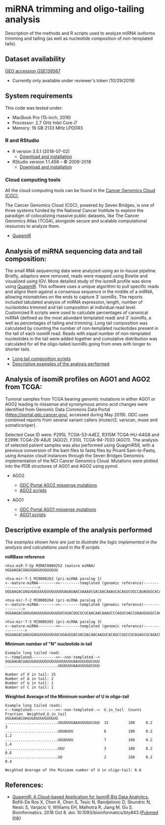# miRNA trimming and oligo-tailing analysis
Description of the methods and R scripts used to analyze miRNA isoforms trimming and tailing (as well as nucleotide composition of non-templated tails).

## **Dataset availability**
[GEO accession GSE139567](https://www.ncbi.nlm.nih.gov/geo/query/acc.cgi?acc=GSE139567)
* Currently only available under reviewer's token (10/29/2019)

## **System requirements**
This code was tested under:
* MacBook Pro (15-inch, 2016)
* Processor: 2.7 GHz Intel Core i7
* Memory: 16 GB 2133 MHz LPDDR3

### **R and RStudio**
* R version 3.5.1 (2018-07-02)
  * [Download and installation](https://www.r-project.org/)
* RStudio version 1.1.456 – © 2009-2018
  * [Download and installation](https://rstudio.com/)

### **Cloud computing tools**
All the cloud computing tools can be found in the [Cancer Genomics Cloud (CGC)](www.cancergenomicscloud.org).

The Cancer Genomics Cloud (CGC), powered by Seven Bridges, is one of three systems funded by the National Cancer Institute to explore the paradigm of colocalizing massive public datasets, like The Cancer Genomics Atlas (TCGA), alongside secure and scalable computational resources to analyze them.

* [QuagmiR](https://github.com/Gu-Lab-RBL-NCI/oligo-tail-miRNA#references)

## **Analysis of miRNA sequencing data and tail composition:**

The small RNA sequencing data were analyzed using an in-house pipeline. Briefly, adaptors were removed, reads were mapped using Bowtie and visualized using IGV. More detailed study of the isomiR profile was done using [QuagmiR](https://github.com/Gu-Lab-RBL-NCI/oligo-tail-miRNA#references). This software uses a unique algorithm to pull specific reads and aligns them against a consensus sequence in the middle of a miRNA, allowing mismatches on the ends to capture 3’ isomiRs. The reports included tabulated analysis of miRNA expression, length, number of nucleotides trimmed and tail composition at individual read level. Customized R scripts were used to calculate percentages of canonical miRNA (defined as the most abundant templated read) and 3’ isomiRs, a well as percentages of tailing and trimming. Long tail composition was calculated by counting the number of non-templated nucleotides present in the tail of each isomiR read. Reads with equal number of non-templated nucleotides in the tail were added together and cumulative distribution was calculated for all the oligo-tailed isomiRs going from ones with longer to shorter tails.

  * [Long tail composition scripts](https://github.com/Gu-Lab-RBL-NCI/oligo-tail-miRNA/tree/master/Long%20Tail%20Composition)
  * [Descriptive examples of the analysis performed](https://github.com/Gu-Lab-RBL-NCI/oligo-tail-miRNA#descriptive-example-of-the-analysis-performed)

## **Analysis of isomiR profiles on AGO1 and AGO2 from TCGA:**

Tumoral samples from TCGA bearing genomic mutations in either AGO1 or AGO2 leading to missense and synonymous amino acid changes were identified from Genomic Data Commons Data Portal (https://portal.gdc.cancer.gov/, accessed during May 2019). GDC uses combined reports from several variant callers (mutect2, varscan, muse and somaticsniper).

Selected Case ID were: P295L TCGA-53-A4EZ, R315M TCGA-HU-A4G8 and E299K TCGA-Z6-A8JE (AGO2), F310L TCGA-94-7033 (AGO1). The analysis of selected patient samples was also performed using QuagmiR56, with a previous conversion of the bam files to fastq files by Picard Sam-to-Fastq, using Amazon cloud instances through the Seven Bridges Genomics implementation of the NCI Cancer Genomics Cloud. Mutations were plotted into the PDB structures of AGO1 and AGO2 using pymol.

  * AGO2
    * [GDC Portal AGO2 missense mutations](https://portal.gdc.cancer.gov/exploration?facetTab=mutations&filters=%7B%22content%22%3A%5B%7B%22op%22%3A%22in%22%2C%22content%22%3A%7B%22field%22%3A%22genes.gene_id%22%2C%22value%22%3A%5B%22ENSG00000123908%22%5D%7D%7D%2C%7B%22op%22%3A%22in%22%2C%22content%22%3A%7B%22field%22%3A%22ssms.consequence.transcript.consequence_type%22%2C%22value%22%3A%5B%22missense_variant%22%5D%7D%7D%5D%2C%22op%22%3A%22and%22%7D&searchTableTab=mutations)
    * [AGO2 scripts](https://github.com/Gu-Lab-RBL-NCI/oligo-tail-miRNA/tree/master/AGO2%20mutants)
    
  * AGO1
    * [GDC Portal AGO1 missense mutations](https://portal.gdc.cancer.gov/exploration?facetTab=mutations&filters=%7B%22op%22%3A%22and%22%2C%22content%22%3A%5B%7B%22op%22%3A%22in%22%2C%22content%22%3A%7B%22field%22%3A%22genes.gene_id%22%2C%22value%22%3A%5B%22ENSG00000092847%22%5D%7D%7D%2C%7B%22op%22%3A%22in%22%2C%22content%22%3A%7B%22field%22%3A%22ssms.consequence.transcript.consequence_type%22%2C%22value%22%3A%5B%22missense_variant%22%5D%7D%7D%5D%7D&searchTableTab=mutations)
    * [AGO1 scripts](https://github.com/Gu-Lab-RBL-NCI/oligo-tail-miRNA/tree/master/AGO1%20mutants)



## **Descriptive example of the analysis performed**

*The examples shown here are just to illustrate the logic implemented in the analysis and calculations used in the R scripts.*

**miRBase reference**
```
>hsa-miR-7-5p MIMAT0000252 (mature miRNA)
UGGAAGACUAGUGAUUUUGUUGUU

>hsa-mir-7-1 MI0000263 (pri-miRNA paralog 1)
<--mature-miRNA--------><---------templated (genomic reference)---------------------->
UGGAAGACUAGUGAUUUUGUUGUUUUUAGAUAACUAAAUCGACAACAAAUCACAGUCUGCCAUAUGGCACAGGCCAUGCCUCUACAG

>hsa-mir-7-2 MI0000264 (pri-miRNA paralog 2)
<--mature-miRNA--------><---------templated (genomic reference)--------------->
UGGAAGACUAGUGAUUUUGUUGUUGUCUUACUGCGCUCAACAACAAAUCCCAGUCUACCUAAUGGUGCCAGCCAUCGCA

>hsa-mir-7-3 MI0000265 (pri-miRNA paralog 3)
<--mature-miRNA--------><---------templated (genomic reference)---------------->
UGGAAGACUAGUGAUUUUGUUGUUCUGAUGUACUACGACAACAAGUCACAGCCGGCCUCAUAGCGCAGACUCCCUUCGAC
```


**Minimum number of "N" nucleotide in tail**
```
Example long tailed read:
<--templated-----------><--non-templated-->
UGGAAGACUAGUGAUUUUGUUGUUUUUUUUUAAUUUUGUCUUU
........................UUUUUUUAAUUUUGUCUUU

Number of U in tail: 15
Number of A in tail: 2
Number of G in tail: 1
Number of C in tail: 1
```

**Weighted Average of the Minimum number of U in oligo-tail**
```
Example long tailed reads:
<--templated-----------><--non-templated-->  U_in_tail  Counts  Fraction  Weighted_U_in_tail
UGGAAGACUAGUGAUUUUGUUGUU                     
........................UUUUUUUAAUUUUGUCUUU  15         100     0.2       3
........................UUUAUUU              6          100     0.2       1.2
........................UUUUUUU              7          100     0.2       1.4
........................UUU                  3          100     0.2       0.6
........................UU                   2          100     0.2       0.4

Weighted Average of the Minimum number of U in oligo-tail: 6.6
```

## **References:**
* [QuagmiR: A Cloud-based Application for IsomiR Big Data Analytics.](https://academic.oup.com/bioinformatics/advance-article/doi/10.1093/bioinformatics/bty843/5123434)
Bofill-De Ros X, Chen K, Chen S, Tesic N, Randjelovic D, Skundric N, Nesic S, Varjacic V, Williams EH, Malhotra R, Jiang M, Gu S. Bioinformatics. 2018 Oct 8. doi: 10.1093/bioinformatics/bty843.([Pubmed link](https://www.ncbi.nlm.nih.gov/pubmed/30295744))
